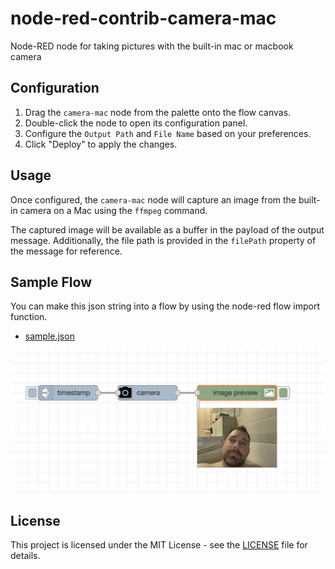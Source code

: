 node-red-contrib-camera-mac
================

Node-RED node for taking pictures with the built-in mac or macbook camera
## Configuration

1. Drag the `camera-mac` node from the palette onto the flow canvas.
2. Double-click the node to open its configuration panel.
3. Configure the `Output Path` and `File Name` based on your preferences.
4. Click "Deploy" to apply the changes.

## Usage

Once configured, the `camera-mac` node will capture an image from the built-in camera on a Mac using the `ffmpeg` command.

The captured image will be available as a buffer in the payload of the output message. Additionally, the file path is provided in the `filePath` property of the message for reference.

## Sample Flow
You can make this json string into a flow by using the node-red flow import function.

- [sample.json](examples/sample.json)


![alt](examples/sample.png)

## License

This project is licensed under the MIT License - see the [LICENSE](LICENSE) file for details.
